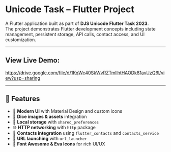 # Unicode Task – Flutter Project

A Flutter application built as part of **DJS Unicode Flutter Task 2023**.  
The project demonstrates Flutter development concepts including state management, persistent storage, API calls, contact access, and UI customization.

---

## View Live Demo:
https://drive.google.com/file/d/1KqWc40SkWvRZTmllhtHAODk81avUzQ6l/view?usp=sharing

---

## 🚀 Features

- 📱 **Modern UI** with Material Design and custom icons  
- 🎲 **Dice images & assets** integration  
- 📂 **Local storage** with `shared_preferences`  
- 🌐 **HTTP networking** with `http` package  
- 👥 **Contacts integration** using `flutter_contacts` and `contacts_service`  
- 🔗 **URL launching** with `url_launcher`  
- 🎨 **Font Awesome & Eva Icons** for rich UI/UX 

